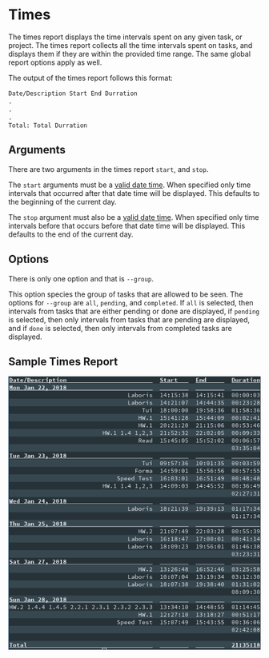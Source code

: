 # Times #

The times report displays the time intervals spent on any given task, or
project. The times report collects all the time intervals spent on tasks, and
displays them if they are within the provided time range. The same global
report options apply as well.

The output of the times report follows this format:

```
Date/Description Start End Durration
.
.
.
Total: Total Durration
```


## Arguments ##

There are two arguments in the times report `start`, and `stop`.

The `start` arguments must be a [valid date time](../options/datetime.md). When
specified only time intervals that occurred after that date time will be
displayed. This defaults to the beginning of the current day.

The `stop` argument must also be a [valid date time](../options/datetime.md).
When specified only time intervals before that occurs before that date time
will be displayed. This defaults to the end of the current day.

## Options ##

There is only one option and that is `--group`.

This option species the group of tasks that are allowed to be seen. The options
for `--group` are `all`, `pending`, and `completed`. If `all` is selected, then
intervals from tasks that are either pending or done are displayed, if
`pending` is selected, then only intervals from tasks that are pending are
displayed, and if `done` is selected, then only intervals from completed tasks
are displayed.

## Sample Times Report ##

![Times](../images/times.png)
